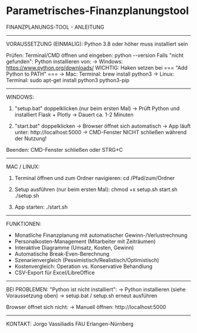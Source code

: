 # Parametrisches-Finanzplanungstool
  FINANZPLANUNGS-TOOL - ANLEITUNG
_________________________________________________________________

VORAUSSETZUNG (EINMALIG):
Python 3.8 oder höher muss installiert sein

Prüfen: Terminal/CMD öffnen und eingeben: python --version
Falls "nicht gefunden": Python installieren von:
  -> Windows: https://www.python.org/downloads/
     WICHTIG: Haken setzen bei === "Add Python to PATH" ===
  -> Mac: Terminal: brew install python3
  -> Linux: Terminal: sudo apt-get install python3 python3-pip
_________________________________________________________________

WINDOWS:
1. "setup.bat" doppelklicken (nur beim ersten Mal)
   -> Prüft Python und installiert Flask + Plotly
   -> Dauert ca. 1-2 Minuten

2. "start.bat" doppelklicken
   -> Browser öffnet sich automatisch
   -> App läuft unter: http://localhost:5000
   -> CMD-Fenster NICHT schließen während der Nutzung!

Beenden: CMD-Fenster schließen oder STRG+C
_________________________________________________________________

MAC / LINUX:
1. Terminal öffnen und zum Ordner navigieren:
   cd /Pfad/zum/Ordner

2. Setup ausführen (nur beim ersten Mal):
   chmod +x setup.sh start.sh
   ./setup.sh

3. App starten:
   ./start.sh
_________________________________________________________________

FUNKTIONEN:

- Monatliche Finanzplanung mit automatischer Gewinn-/Verlustrechnung
- Personalkosten-Management (Mitarbeiter mit Zeiträumen)
- Interaktive Diagramme (Umsatz, Kosten, Gewinn)
- Automatische Break-Even-Berechnung
- Szenarienvergleich (Pessimistisch/Realistisch/Optimistisch)
- Kostenvergleich: Operation vs. Konservative Behandlung
- CSV-Export für Excel/LibreOffice
_________________________________________________________________

BEI PROBLEMEN:
"Python ist nicht installiert":
  -> Python installieren (siehe Voraussetzung oben)
  -> setup.bat / setup.sh erneut ausführen

Browser öffnet sich nicht:
  -> Manuell öffnen: http://localhost:5000
_________________________________________________________________

KONTAKT:
Jorgo Vassiliadis
FAU Erlangen-Nürnberg

